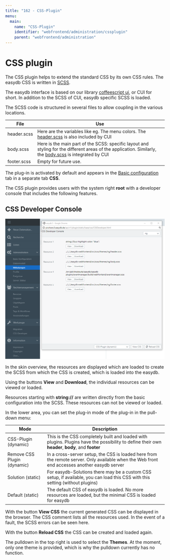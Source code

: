 ```yaml
---
title: "162 - CSS-Plugin"
menu:
  main:
    name: "CSS-Plugin"
    identifier: "webfrontend/administration/cssplugin"
    parent: "webfrontend/administration"
---
```

# CSS plugin

The CSS plugin helps to extend the standard CSS by its own CSS rules. The easydb CSS is written in [SCSS](http://sass-lang.com/).

The easydb interface is based on our library [coffeescript ui](https://github.com/programmfabrik/coffeescript-ui), or CUI for short. In addition to the SCSS of CUI, easydb specific SCSS is loaded.

The SCSS code is structured in several files to allow coupling in the various locations.

| File | Use |
|---|---|
| header.scss | Here are the variables like eg. The menu colors. The [header.scss](https://github.com/programmfabrik/coffeescript-ui/blob/master/src/scss/themes/ng/header.scss) is also included by CUI|
| body.scss | Here is the main part of the SCSS: specific layout and styling for the different areas of the application. Similarly, the [body.scss](https://github.com/programmfabrik/coffeescript-ui/blob/master/src/scss/themes/ng/body.scss) is integrated by CUI|
| footer.scss | Empty for future use.|

The plug-in is activated by default and appears in the [Basic configuration](../base-config) tab in a separate tab **CSS**.

The CSS plugin provides users with the system right **root** with a developer console that includes the following features.

## CSS Developer Console

![CSS Developer Console](cssdeveloper_en.png)

In the skin overview, the resources are displayed which are loaded to create the SCSS from which the CSS is created, which is loaded into the easydb.

Using the buttons **View** and **Download**, the individual resources can be viewed or loaded.

Resources starting with **string://** are written directly from the basic configuration into the SCSS. These resources can not be viewed or loaded.

In the lower area, you can set the plug-in mode of the plug-in in the pull-down menu:

| Mode | Description |
|---|---|
| CSS-Plugin (dynamic) | This is the CSS completely built and loaded with plugins. Plugins have the possibility to define their own **header**, **body**, and **footer**
| Remove CSS Plugin (dynamic) | In a cross-server setup, the CSS is loaded here from the remote server. Only available when the Web front end accesses another easydb server
| Solution (static) | For easydb-Solutions there may be a custom CSS setup, if available, you can load this CSS with this setting (without plugins)
| Default (static) | The default CSS of easydb is loaded. No more resources are loaded, but the minimal CSS is loaded for easydb

With the button **View CSS** the current generated CSS can be displayed in the browser. The CSS comment lists all the resources used. In the event of a fault, the SCSS errors can be seen here.

With the button **Reload CSS** the CSS can be created and loaded again.

The pulldown in the top right is used to select the **Themes**. At the moment, only one theme is provided, which is why the pulldown currently has no function.
